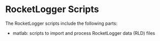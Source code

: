 RocketLogger Scripts
====================

The RocketLogger scripts include the following parts:
* matlab: scripts to import and process RocketLogger data (RLD) files